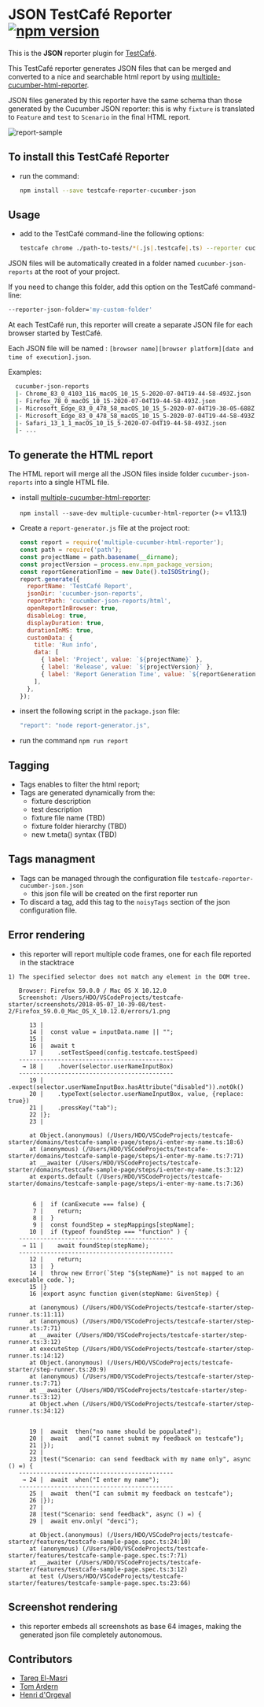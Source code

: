 # JSON TestCafé Reporter [![npm version](https://img.shields.io/npm/v/testcafe-reporter-cucumber-json.svg)](https://www.npmjs.com/package/testcafe-reporter-cucumber-json)

This is the **JSON** reporter plugin for [TestCafé](http://devexpress.github.io/testcafe).

This TestCafé reporter generates JSON files that can be merged and converted to a nice and searchable html report by using [multiple-cucumber-html-reporter](https://github.com/wswebcreation/multiple-cucumber-html-reporter).

JSON files generated by this reporter have the same schema than those generated by the Cucumber JSON reporter: this is why `fixture` is translated to `Feature` and `test` to `Scenario` in the final HTML report.

![report-sample](media/report01.png)

## To install this TestCafé Reporter

- run the command:

  ```sh
  npm install --save testcafe-reporter-cucumber-json
  ```

## Usage

- add to the TestCafé command-line the following options:

  ```sh
  testcafe chrome ./path-to-tests/*(.js|.testcafe|.ts) --reporter cucumber-json --reporter-app-name='My App'  --reporter-app-version='x.y.z'
  ```

JSON files will be automatically created in a folder named `cucumber-json-reports` at the root of your project.

If you need to change this folder, add this option on the TestCafé command-line:

```sh
--reporter-json-folder='my-custom-folder'
```

At each TestCafé run, this reporter will create a separate JSON file for each browser started by TestCafé.

Each JSON file will be named : `[browser name][browser platform][date and time of execution].json`.

Examples:

```sh
  cucumber-json-reports
  |- Chrome_83_0_4103_116_macOS_10_15_5-2020-07-04T19-44-58-493Z.json
  |- Firefox_78_0_macOS_10_15-2020-07-04T19-44-58-493Z.json
  |- Microsoft_Edge_83_0_478_58_macOS_10_15_5-2020-07-04T19-38-05-688Z.json
  |- Microsoft_Edge_83_0_478_58_macOS_10_15_5-2020-07-04T19-44-58-493Z.json
  |- Safari_13_1_1_macOS_10_15_5-2020-07-04T19-44-58-493Z.json
  |- ...
```

## To generate the HTML report

The HTML report will merge all the JSON files inside folder `cucumber-json-reports` into a single HTML file.

- install [multiple-cucumber-html-reporter](https://github.com/wswebcreation/multiple-cucumber-html-reporter):

  `npm install --save-dev multiple-cucumber-html-reporter` (>= v1.13.1)

- Create a `report-generator.js` file at the project root:

  ```javascript
  const report = require('multiple-cucumber-html-reporter');
  const path = require('path');
  const projectName = path.basename(__dirname);
  const projectVersion = process.env.npm_package_version;
  const reportGenerationTime = new Date().toISOString();
  report.generate({
    reportName: 'TestCafé Report',
    jsonDir: 'cucumber-json-reports',
    reportPath: 'cucumber-json-reports/html',
    openReportInBrowser: true,
    disableLog: true,
    displayDuration: true,
    durationInMS: true,
    customData: {
      title: 'Run info',
      data: [
        { label: 'Project', value: `${projectName}` },
        { label: 'Release', value: `${projectVersion}` },
        { label: 'Report Generation Time', value: `${reportGenerationTime}` },
      ],
    },
  });
  ```

- insert the following script in the `package.json` file:

  ```javascript
  "report": "node report-generator.js",
  ```

- run the command `npm run report`

## Tagging

- Tags enables to filter the html report;
- Tags are generated dynamically from the:
  - fixture description
  - test description
  - fixture file name (TBD)
  - fixture folder hierarchy (TBD)
  - new t.meta() syntax (TBD)

## Tags managment

- Tags can be managed through the configuration file `testcafe-reporter-cucumber-json.json`
  - this json file will be created on the first reporter run
- To discard a tag, add this tag to the `noisyTags` section of the json configuration file.

## Error rendering

- this reporter will report multiple code frames, one for each file reported in the stacktrace

```text
1) The specified selector does not match any element in the DOM tree.

   Browser: Firefox 59.0.0 / Mac OS X 10.12.0
   Screenshot: /Users/HDO/VSCodeProjects/testcafe-starter/screenshots/2018-05-07_10-39-08/test-2/Firefox_59.0.0_Mac_OS_X_10.12.0/errors/1.png

      13 |
      14 |  const value = inputData.name || "";
      15 |
      16 |  await t
      17 |    .setTestSpeed(config.testcafe.testSpeed)
   --------------------------------------------
    → 18 |    .hover(selector.userNameInputBox)
   --------------------------------------------
      19 |    .expect(selector.userNameInputBox.hasAttribute("disabled")).notOk()
      20 |    .typeText(selector.userNameInputBox, value, {replace: true})
      21 |    .pressKey("tab");
      22 |};
      23 |

      at Object.(anonymous) (/Users/HDO/VSCodeProjects/testcafe-starter/domains/testcafe-sample-page/steps/i-enter-my-name.ts:18:6)
      at (anonymous) (/Users/HDO/VSCodeProjects/testcafe-starter/domains/testcafe-sample-page/steps/i-enter-my-name.ts:7:71)
      at __awaiter (/Users/HDO/VSCodeProjects/testcafe-starter/domains/testcafe-sample-page/steps/i-enter-my-name.ts:3:12)
      at exports.default (/Users/HDO/VSCodeProjects/testcafe-starter/domains/testcafe-sample-page/steps/i-enter-my-name.ts:7:36)


       6 |  if (canExecute === false) {
       7 |    return;
       8 |  }
       9 |  const foundStep = stepMappings[stepName];
      10 |  if (typeof foundStep === "function" ) {
   --------------------------------------------
    → 11 |    await foundStep(stepName);
   --------------------------------------------
      12 |    return;
      13 |  }
      14 |  throw new Error(`Step "${stepName}" is not mapped to an executable code.`);
      15 |}
      16 |export async function given(stepName: GivenStep) {

      at (anonymous) (/Users/HDO/VSCodeProjects/testcafe-starter/step-runner.ts:11:11)
      at (anonymous) (/Users/HDO/VSCodeProjects/testcafe-starter/step-runner.ts:7:71)
      at __awaiter (/Users/HDO/VSCodeProjects/testcafe-starter/step-runner.ts:3:12)
      at executeStep (/Users/HDO/VSCodeProjects/testcafe-starter/step-runner.ts:14:12)
      at Object.(anonymous) (/Users/HDO/VSCodeProjects/testcafe-starter/step-runner.ts:20:9)
      at (anonymous) (/Users/HDO/VSCodeProjects/testcafe-starter/step-runner.ts:7:71)
      at __awaiter (/Users/HDO/VSCodeProjects/testcafe-starter/step-runner.ts:3:12)
      at Object.when (/Users/HDO/VSCodeProjects/testcafe-starter/step-runner.ts:34:12)


      19 |  await  then("no name should be populated");
      20 |  await   and("I cannot submit my feedback on testcafe");
      21 |});
      22 |
      23 |test("Scenario: can send feedback with my name only", async () =) {
   --------------------------------------------
    → 24 |  await  when("I enter my name");
   --------------------------------------------
      25 |  await  then("I can submit my feedback on testcafe");
      26 |});
      27 |
      28 |test("Scenario: send feedback", async () =) {
      29 |  await env.only( "devci");

      at Object.(anonymous) (/Users/HDO/VSCodeProjects/testcafe-starter/features/testcafe-sample-page.spec.ts:24:10)
      at (anonymous) (/Users/HDO/VSCodeProjects/testcafe-starter/features/testcafe-sample-page.spec.ts:7:71)
      at __awaiter (/Users/HDO/VSCodeProjects/testcafe-starter/features/testcafe-sample-page.spec.ts:3:12)
      at test (/Users/HDO/VSCodeProjects/testcafe-starter/features/testcafe-sample-page.spec.ts:23:66)

```

## Screenshot rendering

- this reporter embeds all screenshots as base 64 images, making the generated json file completely autonomous.

## Contributors

- [Tareq El-Masri](https://github.com/TareqElMasri)
- [Tom Ardern](https://github.com/tomardern)
- [Henri d'Orgeval](https://github.com/hdorgeval)
